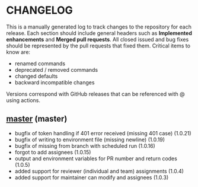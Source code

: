 # CHANGELOG

This is a manually generated log to track changes to the repository for each release. 
Each section should include general headers such as **Implemented enhancements** 
and **Merged pull requests**. All closed issued and bug fixes should be 
represented by the pull requests that fixed them. Critical items to know are:

 - renamed commands
 - deprecated / removed commands
 - changed defaults
 - backward incompatible changes


Versions correspond with GitHub releases that can be referenced with @ using actions.

## [master](https://github.com/vsoch/pull-request-action/tree/master) (master)
  - bugfix of token handling if 401 error received (missing 401 case) (1.0.21)
  - bugfix of writing to environment file (missing newline) (1.0.19)
  - bugfix of missing from branch with scheduled run (1.0.16)
  - forgot to add assignees (1.0.15)
  - output and environment variables for PR number and return codes (1.0.5)
  - added support for reviewer (individual and team) assignments (1.0.4)
  - added support for maintainer can modify and assignees (1.0.3)
